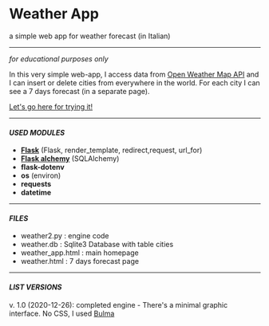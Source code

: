 # **Weather App**
a simple web app for weather forecast (in Italian)

***
_for educational purposes only_

In this very simple web-app, I access data from [Open Weather Map API](https://openweathermap.org) and I can insert or delete cities from everywhere in the world.
For each city I can see a 7 days forecast (in a separate page).

[Let's go here for trying it!](http://lele75sp.pythoneverywhere.com)
***
#### _**USED MODULES**_
- [**Flask**](https://flask.palletsprojects.com/en/1.1.x/) (Flask, render_template, redirect,request, url_for)
- [**Flask alchemy**](https://www.sqlalchemy.org/) (SQLAlchemy)
- **flask-dotenv**
- **os** (environ)
- **requests**
- **datetime**


***
#### _**FILES**_
- weather2.py : engine code
- weather.db  : Sqlite3 Database with table cities
- weather_app.html : main homepage
- weather.html : 7 days forecast page



***
#### _**LIST VERSIONS**_

v. 1.0 (2020-12-26): completed engine - There's a minimal graphic interface. No CSS, I used [Bulma](https://bulma.io)

